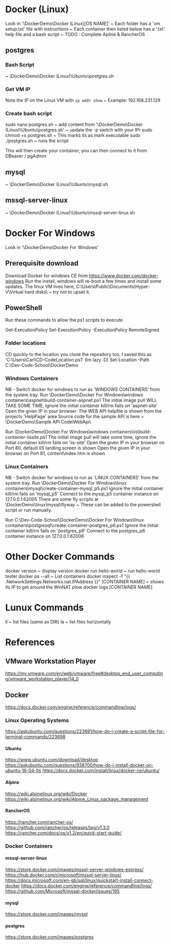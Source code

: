 # Docker (Linux)
Look in '\DockerDemo\Docker (Linux)\[OS NAME]'
~ Each folder has a 'vm setup.txt' file with instructions
~ Each container then listed below has a '.txt' help file and a bash script
~ TODO : Complete Apline & RancherOS

## postgres

### Bash Script
~ \DockerDemo\Docker (Linux)\Ubuntu\postgres.sh 

### Get VM IP
Note the IP on the Linux VM with `ip addr show` 
~ Example: 192.168.231.129

### Create bash script

sudo nano postgres.sh ~ add content from '\DockerDemo\Docker (Linux)\Ubuntu\postgres.sh' ~ update the -p switch with your IPr 
sudo chmod +x postgres.sh ~ This marks its as mark executable
sudo ./postgres.sh ~ runs the script

This will then create your container, you can then connect to it from DBeaver / pgAdmin

## mysql
~ \DockerDemo\Docker (Linux)\Ubuntu\mysql.sh

## mssql-server-linux
~ \DockerDemo\Docker (Linux)\Ubuntu\mssql-server-linux.sh

# Docker For Windows
Look in '\DockerDemo\Docker For Windows'

## Prerequisite download
Download Docker for windows CE from https://www.docker.com/docker-windows
Run the install, windows will re-boot a few times and install some updates.
The linux VM lives here, C:\Users\Public\Documents\Hyper-V\Virtual hard disks\  ~ try not to upset it.

## PowerShell
Run these commands to allow the ps1 scripts to execute

Get-ExecutionPolicy
Set-ExecutionPolicy -ExecutionPolicy RemoteSigned

### Folder locations
CD quickly to the location you clone the repository too, I saved this as 'C:\Users\Carl\CD-CodeLocation.ps1' (Im lazy :D)
Set-Location -Path C:\Dev-Code-School\DockerDemo

### Windows Containers
NB - Switch docker for windows to run as 'WINDOWS CONTAINERS' from the system tray.
Run \DockerDemo\Docker For Windows\windows containers\aspnet\build-container-aspnet.ps1
The initial image pull WILL TAKE SOME TIME, ignore the initial container kill/rm fails on 'aspnet-site'
Open the given IP in your browser. The WEB API helpfile is shown from the projects 'HelpPage' area
Source code for the sample API is here ~ \DockerDemo\Sample API Code\WebApi\

Run \DockerDemo\Docker For Windows\windows containers\iis\build-container-iissite.ps1
The initial image pull will take some time, ignore the initial container kill/rm fails on 'iis-site'
Open the given IP in your browser on Port 80, default IIS landing screen is shown
Open the given IP in your browser on Port 81, content\index.htm is shown

### Linux Containers
NB - Switch docker for windows to run as 'LINUX CONTAINERS' from the system tray.
Run \DockerDemo\Docker For Windows\linux containers\mysql\create-container-mysql_p5.ps1
Ignore the initial container kill/rm fails on 'mysql_p5'
Connect to the mysql_p5 container instance on 127.0.0.1:62005
There are some fly scripts at \DockerDemo\linux\mysql\flyway ~ These can be added to the powershell script or run manually.

Run C:\Dev-Code-School\DockerDemo\Docker For Windows\linux containers\postgresql\create-container-postgres_p6.ps1
Ignore the initial container kill/rm fails on 'postgres_p6'
Connect to the postgres_p6 container instance on 127.0.0.1:62006

# Other Docker Commands
docker version                 ~ display version
docker run hello-world         ~ run hello-world tester
docker ps --all                ~ List containers
docker inspect -f "{{ .NetworkSettings.Networks.nat.IPAddress }}" [CONTAINER NAME] ~ shows its IP to get around the WinNAT plow
docker logs [CONTAINER NAME]

# Lunux Commands
ll ~ list files (same as DIR)
la ~ list files horizontally

# References

## VMware Workstation Player 
https://my.vmware.com/en/web/vmware/free#desktop_end_user_computing/vmware_workstation_player/14_0

## Docker
https://docs.docker.com/engine/reference/commandline/logs/

### Linux Operating Systems
https://askubuntu.com/questions/223691/how-do-i-create-a-script-file-for-terminal-commands/223698

#### Ubuntu
https://www.ubuntu.com/download/desktop
https://askubuntu.com/questions/938700/how-do-i-install-docker-on-ubuntu-16-04-lts
https://docs.docker.com/install/linux/docker-ce/ubuntu/

#### Alpine
https://wiki.alpinelinux.org/wiki/Docker
https://wiki.alpinelinux.org/wiki/Alpine_Linux_package_management

#### RancherOS
https://rancher.com/rancher-os/
https://github.com/rancher/os/releases/tag/v1.3.0
https://rancher.com/docs/os/v1.2/en/quick-start-guide/

### Docker Containers

#### mssql-server-linux
https://store.docker.com/images/mssql-server-windows-express/
https://hub.docker.com/r/microsoft/mssql-server-linux/
https://docs.microsoft.com/en-gb/sql/linux/quickstart-install-connect-docker
https://docs.docker.com/engine/reference/commandline/logs/
https://github.com/Microsoft/mssql-docker/issues/195

#### mysql
https://store.docker.com/images/mysql

#### postgres
https://store.docker.com/images/postgres
